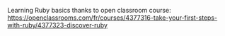 Learning Ruby basics thanks to open classroom course: https://openclassrooms.com/fr/courses/4377316-take-your-first-steps-with-ruby/4377323-discover-ruby
